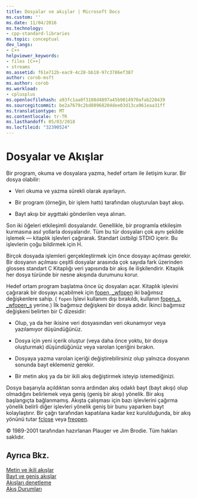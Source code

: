 ```yaml
---
title: Dosyalar ve akışlar | Microsoft Docs
ms.custom: ''
ms.date: 11/04/2016
ms.technology:
- cpp-standard-libraries
ms.topic: conceptual
dev_langs:
- C++
helpviewer_keywords:
- files [C++]
- streams
ms.assetid: f61e712b-eac9-4c28-bb18-97c3786ef387
author: corob-msft
ms.author: corob
ms.workload:
- cplusplus
ms.openlocfilehash: a93fc1aa0f3108d4897a45b9014970afab220439
ms.sourcegitcommit: be2a7679c2bd80968204dee03d13ca961eaa31ff
ms.translationtype: MT
ms.contentlocale: tr-TR
ms.lasthandoff: 05/03/2018
ms.locfileid: "32390524"
---
```

# <a name="files-and-streams"></a>Dosyalar ve Akışlar
Bir program, okuma ve dosyalara yazma, hedef ortam ile iletişim kurar. Bir dosya olabilir:  
  
-   Veri okuma ve yazma sürekli olarak ayarlayın.  
  
-   Bir program (örneğin, bir işlem hattı) tarafından oluşturulan bayt akışı.  
  
-   Bayt akışı bir aygıttaki gönderilen veya alınan.  
  
 Son iki öğeleri etkileşimli dosyalarıdır. Genellikle, bir programla etkileşim kurmasına asıl yollarla dosyalarıdır. Tüm bu tür dosyaları çok aynı şekilde işlemek — kitaplık işlevleri çağırarak. Standart üstbilgi STDIO içerir. Bu işlevlerin çoğu bildirmek için H.  
  
 Birçok dosyada işlemleri gerçekleştirmek için önce dosyayı açılması gerekir. Bir dosyanın açılması çeşitli dosyalar arasında çok sayıda fark üzerinden glosses standart C Kitaplığı veri yapısında bir akış ile ilişkilendirir. Kitaplık her dosya türünde bir nesne akışında durumunu korur.  
  
 Hedef ortam program başlatma önce üç dosyaları açar. Kitaplık işlevini çağırarak bir dosyayı açabilmek için [fopen, _wfopen](../c-runtime-library/reference/fopen-wfopen.md) iki bağımsız değişkenlere sahip. ( `fopen` İşlevi kullanım dışı bırakıldı, kullanın [fopen_s, _wfopen_s](../c-runtime-library/reference/fopen-s-wfopen-s.md) yerine.) İlk bağımsız değişkeni bir dosya adıdır. İkinci bağımsız değişkeni belirten bir C dizesidir:  
  
-   Olup, ya da her ikisine veri dosyasından veri okunamıyor veya yazılamıyor düşündüğünüz.  
  
-   Dosya için yeni içerik oluştur (veya daha önce yoktu, bir dosya oluşturmak) düşündüğünüz veya varolan içeriğini bırakın.  
  
-   Dosyaya yazma varolan içeriği değiştirebilirsiniz olup yalnızca dosyanın sonunda bayt eklemeniz gerekir.  
  
-   Bir metin akış ya da bir ikili akış değiştirmek isteyip istemediğinizi.  
  
 Dosya başarıyla açıldıktan sonra ardından akış odaklı bayt (bayt akışı) olup olmadığını belirlemek veya geniş (geniş bir akışı) yönelik. Bir akış başlangıçta bağlanmamış. Akışta çalışması için bazı işlevlerini çağırma yönelik belirli diğer işlevleri yönelik geniş bir bunu yaparken bayt kolaylaştırır. Bir çağrı tarafından kapatılana kadar kez kurulduğunda, bir akış yönünü tutar [fclose](../c-runtime-library/reference/fclose-fcloseall.md) veya [freopen](../c-runtime-library/reference/freopen-wfreopen.md).  
  
 © 1989-2001 tarafından hazırlanan Plauger ve Jim Brodie. Tüm hakları saklıdır.  
  
## <a name="see-also"></a>Ayrıca Bkz.  
 [Metin ve ikili akışlar](../c-runtime-library/text-and-binary-streams.md)   
 [Bayt ve geniş akışlar](../c-runtime-library/byte-and-wide-streams.md)   
 [Akışları denetleme](../c-runtime-library/controlling-streams.md)   
 [Akış Durumları](../c-runtime-library/stream-states.md)